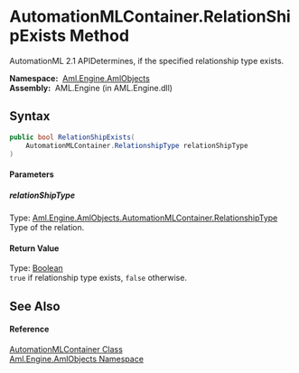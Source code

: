 AutomationMLContainer.RelationShipExists Method
===============================================
AutomationML 2.1 APIDetermines, if the specified relationship type exists.

  **Namespace:**  [Aml.Engine.AmlObjects][1]  
  **Assembly:**  AML.Engine (in AML.Engine.dll)

Syntax
------

```csharp
public bool RelationShipExists(
	AutomationMLContainer.RelationshipType relationShipType
)
```

#### Parameters

##### *relationShipType*
Type: [Aml.Engine.AmlObjects.AutomationMLContainer.RelationshipType][2]  
 Type of the relation.

#### Return Value
Type: [Boolean][3]  
`true` if relationship type exists, `false` otherwise. 

See Also
--------

#### Reference
[AutomationMLContainer Class][4]  
[Aml.Engine.AmlObjects Namespace][1]  

[1]: ../README.md
[2]: ../AutomationMLContainer_RelationshipType/README.md
[3]: https://docs.microsoft.com/dotnet/api/system.boolean
[4]: README.md
[5]: https://www.automationml.org
[6]: ../../icons/logoShade.png